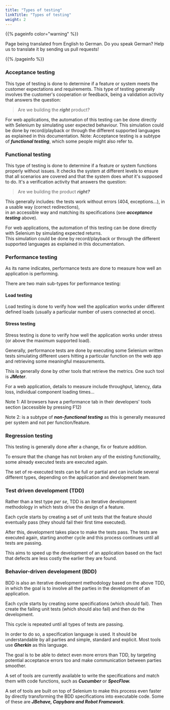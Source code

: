 ```yaml
---
title: "Types of testing"
linkTitle: "Types of testing"
weight: 2
---
```


{{% pageinfo color="warning" %}}
<p class="lead">
   <i class="fas fa-language display-4"></i> 
   Page being translated from 
   English to German. Do you speak German? Help us to translate
   it by sending us pull requests!
</p>
{{% /pageinfo %}}

### Acceptance testing
This type of testing is done to determine if a feature or system
meets the customer expectations and requirements. 
This type of testing generally involves the customer's 
cooperation or feedback, being a validation activity that
answers the question:
>Are we building the **_right_** product?

For web applications, the automation of this testing can be done
directly with Selenium by simulating user expected behaviour.
This simulation could be done by record/playback or through the
different supported languages as explained in this documentation.
Note: Acceptance testing is a subtype of **_functional testing_**,
which some people might also refer to.
            
### Functional testing
This type of testing is done to determine if a
feature or system functions properly without issues. It checks
the system at different levels to ensure that all scenarios
are covered and that the system does _what_ it's 
supposed to do. It's a verification activity that
answers the question:
>Are we building the product **_right?_**
             
This generally includes: the tests work without errors 
(404, exceptions...), in a usable way (correct redirections),   
in an accessible way and matching its specifications 
(see **_acceptance testing_** above).

For web applications, the automation of this testing can be
done directly with Selenium by simulating expected returns.     
This simulation could be done by record/playback or through 
the different supported languages as explained in this documentation.

### Performance testing
As its name indicates, performance tests are done 
to measure how well an application is performing.

There are two main sub-types for performance testing:

#### Load testing
Load testing is done to verify how well the 
application works under different defined loads 
(usually a particular number of users connected at once).

#### Stress testing
Stress testing is done to verify how well the
application works under stress (or above the maximum supported load).

Generally, performance tests are done by executing some 
Selenium written tests simulating different users 
hitting a particular function on the web app and 
retrieving some meaningful measurements. 

This is generally done by other tools that retrieve the metrics.
One such tool is **_JMeter_**.

For a web application, details to measure include 
throughput, latency, data loss, individual component loading times...

Note 1: All browsers have a performance tab in their
developers' tools section (accessible by pressing F12)

Note 2: is a subtype of **_non-functional testing_**
as this is generally measured per system and not per function/feature.
            
### Regression testing
This testing is generally done after a change, fix or feature addition. 

To ensure that the change has not broken any of the existing 
functionality, some already executed tests are executed again. 
            
The set of re-executed tests can be full or partial
and can include several different types, depending
on the application and development team.
            
### Test driven development (TDD)
Rather than a test type _per se_, TDD is an iterative
development methodology in which tests drive the design of a feature.

Each cycle starts by creating a set of unit tests that
the feature should eventually pass (they should fail their first time executed).

After this, development takes place to make the tests pass. 
The tests are executed again, starting another cycle 
and this process continues until all tests are passing.

This aims to speed up the development of an application
based on the fact that defects are less costly the earlier they are found.

### Behavior-driven development (BDD)
BDD is also an iterative development methodology
based on the above TDD, in which the goal is to involve
all the parties in the development of an application.

Each cycle starts by creating some specifications 
(which should fail). Then create the failing unit 
tests (which should also fail) and then do the development. 

This cycle is repeated until all types of tests are passing.

In order to do so, a specification language is 
used. It should be understandable by all parties and 
simple, standard and explicit. 
Most tools use **_Gherkin_** as this language.

The goal is to be able to detect even more errors
than TDD, by targeting potential acceptance errors
too and make communication between parties smoother.

A set of tools are currently available 
to write the specifications and match them with code functions,
such as **_Cucumber_** or **_SpecFlow._**

A set of tools are built on top of Selenium to make this process
even faster by directly transforming the BDD specifications into 
executable code.
Some of these are **_JBehave, Capybara and Robot Framework_**.
            
